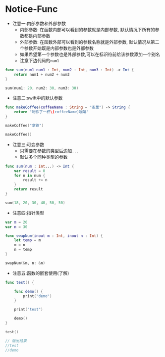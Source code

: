 # Notice-Func

- 注意一:内部参数和外部参数
    - 内部参数: 在函数内部可以看到的参数就是内部参数, 默认情况下所有的参数都是内部参数
    - 外部参数: 在函数外部可以看到的参数名称就是外部参数, 默认情况从第二个参数开始既是内部参数也是外部参数
    - 如果希望第一个参数也是外部参数,可以在标识符前给该参数添加一个别名
    - 注意下边代码的`num1`

```swift
func sum(num1 num1 : Int, num2 : Int, num3 : Int) -> Int {
    return num1 + num2 + num3
}

sum(num1: 20, num2: 30, num3: 30)
```

- 注意二:swift中的默认参数

```swift
func makeCoffee(coffeeName : String = "雀巢") -> String {
    return "制作了一杯\(coffeeName)咖啡"
}

makeCoffee("拿铁")

makeCoffee()
```


- 注意三:可变参数
    - 只需要在参数的类型后边加`...`
    - 默认多个同种类型的参数

```swift
func sum(num : Int...) -> Int {
    var result = 0
    for n in num {
        result += n
    }
    return result
}

sum(18, 20, 30, 40, 50, 50)
```
- 注意四:指针类型

```swift
var m = 20
var n = 30

func swapNum(inout m : Int, inout n : Int) {
    let temp = m
    m = n
    n = temp
}

swapNum(&m, n: &n)
```

- 注意五:函数的嵌套使用(了解)

```swift
func test() {

    func demo() {
        print("demo")
    }

    print("test")

    demo()
}

test()

// 输出结果
//test
//demo
```












